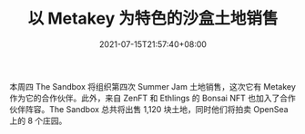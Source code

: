 ﻿---
title: "以 Metakey 为特色的沙盒土地销售"
date: 2021-07-15T21:57:40+08:00
lastmod: 2021-07-15T16:45:40+08:00
draft: false
authors: ["Wealthy"]
description: "本周四 The Sandbox 将组织第四次 Summer Jam 土地销售，这次它有 Metakey 作为它的合作伙伴。此外，来自 ZenFT 和 Ethlings 的 Bonsai NFT 也加入了合作伙伴阵容。The Sandbox 总共将出售 1,120 块土地，同时他们将拍卖 OpenSea 上的 8 个庄园。"
featuredImage: "the-sandbox-land-sale-featuring-metakey.png"
tags: ["Virtual World","虚拟世界","Play to Earn"]
categories: ["news"]
news: ["虚拟世界"]
weight: 
lightgallery: true
pinned: false
recommend: false
recommend1: false
---

本周四 The Sandbox 将组织第四次 Summer Jam 土地销售，这次它有 Metakey 作为它的合作伙伴。此外，来自 ZenFT 和 Ethlings 的 Bonsai NFT 也加入了合作伙伴阵容。The Sandbox 总共将出售 1,120 块土地，同时他们将拍卖 OpenSea 上的 8 个庄园。

<!--more-->

